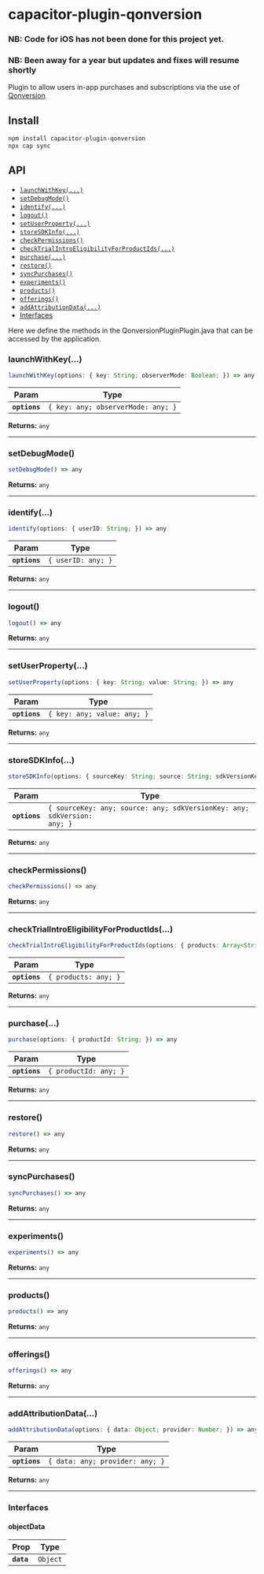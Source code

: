 # capacitor-plugin-qonversion

### NB: Code for iOS has not been done for this project yet.

### NB: Been away for a year but updates and fixes will resume shortly

Plugin to allow users in-app purchases and subscriptions via the use of [Qonversion](https://qonversion.io/)

## Install

```bash
npm install capacitor-plugin-qonversion
npx cap sync
```

## API

<docgen-index>

- [`launchWithKey(...)`](#launchwithkey)
- [`setDebugMode()`](#setdebugmode)
- [`identify(...)`](#identify)
- [`logout()`](#logout)
- [`setUserProperty(...)`](#setuserproperty)
- [`storeSDKInfo(...)`](#storesdkinfo)
- [`checkPermissions()`](#checkpermissions)
- [`checkTrialIntroEligibilityForProductIds(...)`](#checktrialintroeligibilityforproductids)
- [`purchase(...)`](#purchase)
- [`restore()`](#restore)
- [`syncPurchases()`](#syncpurchases)
- [`experiments()`](#experiments)
- [`products()`](#products)
- [`offerings()`](#offerings)
- [`addAttributionData(...)`](#addattributiondata)
- [Interfaces](#interfaces)

</docgen-index>

<docgen-api>
<!--Update the source file JSDoc comments and rerun docgen to update the docs below-->

Here we define the methods in the QonversionPluginPlugin.java
that can be accessed by the application.

### launchWithKey(...)

```typescript
launchWithKey(options: { key: String; observerMode: Boolean; }) => any
```

| Param         | Type                                          |
| ------------- | --------------------------------------------- |
| **`options`** | <code>{ key: any; observerMode: any; }</code> |

**Returns:** <code>any</code>

---

### setDebugMode()

```typescript
setDebugMode() => any
```

**Returns:** <code>any</code>

---

### identify(...)

```typescript
identify(options: { userID: String; }) => any
```

| Param         | Type                          |
| ------------- | ----------------------------- |
| **`options`** | <code>{ userID: any; }</code> |

**Returns:** <code>any</code>

---

### logout()

```typescript
logout() => any
```

**Returns:** <code>any</code>

---

### setUserProperty(...)

```typescript
setUserProperty(options: { key: String; value: String; }) => any
```

| Param         | Type                                   |
| ------------- | -------------------------------------- |
| **`options`** | <code>{ key: any; value: any; }</code> |

**Returns:** <code>any</code>

---

### storeSDKInfo(...)

```typescript
storeSDKInfo(options: { sourceKey: String; source: String; sdkVersionKey: String; sdkVersion: String; }) => any
```

| Param         | Type                                                                               |
| ------------- | ---------------------------------------------------------------------------------- |
| **`options`** | <code>{ sourceKey: any; source: any; sdkVersionKey: any; sdkVersion: any; }</code> |

**Returns:** <code>any</code>

---

### checkPermissions()

```typescript
checkPermissions() => any
```

**Returns:** <code>any</code>

---

### checkTrialIntroEligibilityForProductIds(...)

```typescript
checkTrialIntroEligibilityForProductIds(options: { products: Array<String>; }) => any
```

| Param         | Type                            |
| ------------- | ------------------------------- |
| **`options`** | <code>{ products: any; }</code> |

**Returns:** <code>any</code>

---

### purchase(...)

```typescript
purchase(options: { productId: String; }) => any
```

| Param         | Type                             |
| ------------- | -------------------------------- |
| **`options`** | <code>{ productId: any; }</code> |

**Returns:** <code>any</code>

---

### restore()

```typescript
restore() => any
```

**Returns:** <code>any</code>

---

### syncPurchases()

```typescript
syncPurchases() => any
```

**Returns:** <code>any</code>

---

### experiments()

```typescript
experiments() => any
```

**Returns:** <code>any</code>

---

### products()

```typescript
products() => any
```

**Returns:** <code>any</code>

---

### offerings()

```typescript
offerings() => any
```

**Returns:** <code>any</code>

---

### addAttributionData(...)

```typescript
addAttributionData(options: { data: Object; provider: Number; }) => any
```

| Param         | Type                                       |
| ------------- | ------------------------------------------ |
| **`options`** | <code>{ data: any; provider: any; }</code> |

**Returns:** <code>any</code>

---

### Interfaces

#### objectData

| Prop       | Type                |
| ---------- | ------------------- |
| **`data`** | <code>Object</code> |

</docgen-api>
